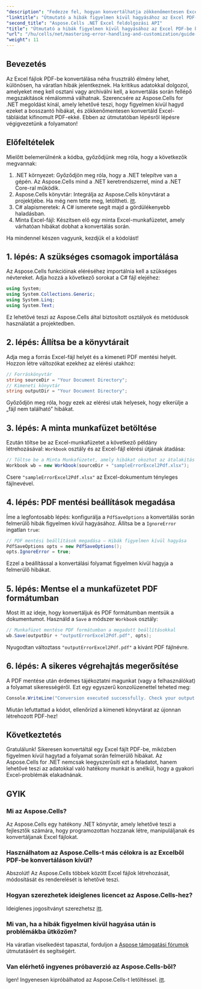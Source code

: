 ```yaml
---
"description": "Fedezze fel, hogyan konvertálhatja zökkenőmentesen Excel-dokumentumait PDF-be az Aspose.Cells for .NET segítségével, miközben megkerüli a konvertálási folyamat során fellépő hibákat. Ez a lépésről lépésre szóló útmutató világos utasításokat és alapvető kódrészleteket tartalmaz."
"linktitle": "Útmutató a hibák figyelmen kívül hagyásához az Excel PDF-be konvertálásakor"
"second_title": "Aspose.Cells .NET Excel feldolgozási API"
"title": "Útmutató a hibák figyelmen kívül hagyásához az Excel PDF-be konvertálásakor"
"url": "/hu/cells/net/mastering-error-handling-and-customization/guide-ignore-errors-in-excel/"
"weight": 11
---
```


## Bevezetés

Az Excel fájlok PDF-be konvertálása néha frusztráló élmény lehet, különösen, ha váratlan hibák jelentkeznek. Ha kritikus adatokkal dolgozol, amelyeket meg kell osztani vagy archiválni kell, a konvertálás során fellépő megszakítások rémálommá válhatnak. Szerencsére az Aspose.Cells for .NET megoldást kínál, amely lehetővé teszi, hogy figyelmen kívül hagyd ezeket a bosszantó hibákat, és zökkenőmentesen konvertáld Excel-tábláidat kifinomult PDF-ekké. Ebben az útmutatóban lépésről lépésre végigvezetünk a folyamaton!

## Előfeltételek

Mielőtt belemerülnénk a kódba, győződjünk meg róla, hogy a következők megvannak:

1. .NET környezet: Győződjön meg róla, hogy a .NET telepítve van a gépén. Az Aspose.Cells mind a .NET keretrendszerrel, mind a .NET Core-ral működik.
2. Aspose.Cells könyvtár: Integrálja az Aspose.Cells könyvtárat a projektjébe. Ha még nem tette meg, letöltheti. [itt](https://releases.aspose.com/cells/net/).
3. C# alapismeretek: A C# ismerete segít majd a gördülékenyebb haladásban.
4. Minta Excel-fájl: Készítsen elő egy minta Excel-munkafüzetet, amely várhatóan hibákat dobhat a konvertálás során.

Ha mindennel készen vagyunk, kezdjük el a kódolást!

## 1. lépés: A szükséges csomagok importálása

Az Aspose.Cells funkcióinak eléréséhez importálnia kell a szükséges névtereket. Adja hozzá a következő sorokat a C# fájl elejéhez:

```csharp
using System;
using System.Collections.Generic;
using System.Linq;
using System.Text;
```

Ez lehetővé teszi az Aspose.Cells által biztosított osztályok és metódusok használatát a projektedben.

## 2. lépés: Állítsa be a könyvtárait

Adja meg a forrás Excel-fájl helyét és a kimeneti PDF mentési helyét. Hozzon létre változókat ezekhez az elérési utakhoz:

```csharp
// Forráskönyvtár
string sourceDir = "Your Document Directory";
// Kimeneti könyvtár
string outputDir = "Your Document Directory";
```

Győződjön meg róla, hogy ezek az elérési utak helyesek, hogy elkerülje a „fájl nem található” hibákat.

## 3. lépés: A minta munkafüzet betöltése

Ezután töltse be az Excel-munkafüzetet a következő példány létrehozásával: `Workbook` osztály és az Excel-fájl elérési útjának átadása:

```csharp
// Töltse be a Minta Munkafüzetet, amely hibákat okozhat az átalakítás során
Workbook wb = new Workbook(sourceDir + "sampleErrorExcel2Pdf.xlsx");
```

Csere `"sampleErrorExcel2Pdf.xlsx"` az Excel-dokumentum tényleges fájlnevével.

## 4. lépés: PDF mentési beállítások megadása

Íme a legfontosabb lépés: konfigurálja a `PdfSaveOptions` a konvertálás során felmerülő hibák figyelmen kívül hagyásához. Állítsa be a `IgnoreError` ingatlan `true`:

```csharp
// PDF mentési beállítások megadása – Hibák figyelmen kívül hagyása
PdfSaveOptions opts = new PdfSaveOptions();
opts.IgnoreError = true;
```

Ezzel a beállítással a konvertálási folyamat figyelmen kívül hagyja a felmerülő hibákat.

## 5. lépés: Mentse el a munkafüzetet PDF formátumban

Most itt az ideje, hogy konvertáljuk és PDF formátumban mentsük a dokumentumot. Használd a `Save` a módszer `Workbook` osztály:

```csharp
// Munkafüzet mentése PDF formátumban a megadott beállításokkal
wb.Save(outputDir + "outputErrorExcel2Pdf.pdf", opts);
```

Nyugodtan változtass `"outputErrorExcel2Pdf.pdf"` a kívánt PDF fájlnévre.

## 6. lépés: A sikeres végrehajtás megerősítése

A PDF mentése után érdemes tájékoztatni magunkat (vagy a felhasználókat) a folyamat sikerességéről. Ezt egy egyszerű konzolüzenettel teheted meg:

```csharp
Console.WriteLine("Conversion executed successfully. Check your output directory for the PDF.");
```

Miután lefuttattad a kódot, ellenőrizd a kimeneti könyvtárat az újonnan létrehozott PDF-hez!

## Következtetés

Gratulálunk! Sikeresen konvertáltál egy Excel fájlt PDF-be, miközben figyelmen kívül hagytad a folyamat során felmerülő hibákat. Az Aspose.Cells for .NET nemcsak leegyszerűsíti ezt a feladatot, hanem lehetővé teszi az adatokkal való hatékony munkát is anélkül, hogy a gyakori Excel-problémák elakadnának.

## GYIK

### Mi az Aspose.Cells?

Az Aspose.Cells egy hatékony .NET könyvtár, amely lehetővé teszi a fejlesztők számára, hogy programozottan hozzanak létre, manipuláljanak és konvertáljanak Excel fájlokat.

### Használhatom az Aspose.Cells-t más célokra is az Excelből PDF-be konvertáláson kívül?

Abszolút! Az Aspose.Cells többek között Excel fájlok létrehozását, módosítását és renderelését is lehetővé teszi.

### Hogyan szerezhetek ideiglenes licencet az Aspose.Cells-hez?

Ideiglenes jogosítványt szerezhetsz [itt](https://purchase.aspose.com/temporary-license/).

### Mi van, ha a hibák figyelmen kívül hagyása után is problémákba ütközöm?

Ha váratlan viselkedést tapasztal, forduljon a [Aspose támogatási fórumok](https://forum.aspose.com/c/cells/9) útmutatásért és segítségért.

### Van elérhető ingyenes próbaverzió az Aspose.Cells-ből?

Igen! Ingyenesen kipróbálhatod az Aspose.Cells-t letöltéssel. [itt](https://releases.aspose.com/).